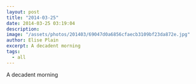 ```yaml
---
layout: post
title: "2014-03-25"
date: 2014-03-25 03:19:04
description: 
image: "/assets/photos/201403/69047d0a6856cfaecb3109bf23da872e.jpg"
author: Elise Plain
excerpt: A decadent morning
tags: 
  - all
---
```


A decadent morning
<p></p>
